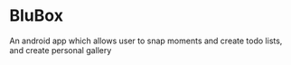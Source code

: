# BluBox
 An android app which allows user to snap moments and create todo  lists, and create personal gallery 
